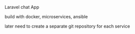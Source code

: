 Laravel chat App

build with docker, microservices, ansible

later need to create a separate git repository for each service